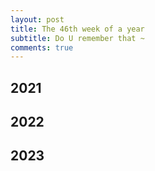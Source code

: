 ```yaml
---
layout: post
title: The 46th week of a year
subtitle: Do U remember that ~
comments: true
---
```






## 2021


## 2022


## 2023

